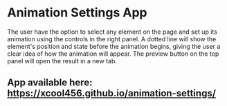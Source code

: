 # Animation Settings App

The user have the option to select any element on the page and set up its animation using the controls in the right panel.
A dotted line will show the element's position and state before the animation begins, giving the user a clear idea of how the animation will appear.
The preview button on the top panel will open the result in a new tab.

## App available here: https://xcool456.github.io/animation-settings/
